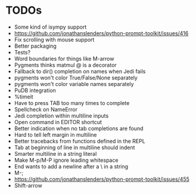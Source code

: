 # TODOs

- Some kind of isympy support
- https://github.com/jonathanslenders/python-prompt-toolkit/issues/416
- Fix scrolling with mouse support
- Better packaging
- Tests?
- Word boundaries for things like M-arrow
- Pygments thinks matmul @ is a decorator
- Fallback to dir() completion on names when Jedi fails
- pygments won't color True/False/None separately
- pygments won't color variable names separately
- PuDB integration
- %timeit
- Have to press TAB too many times to complete
- Spellcheck on NameError
- Jedi completion within multiline inputs
- Open command in EDITOR shortcut
- Better indication when no tab completions are found
- Hard to tell left margin in multiline
- Better tracebacks from functions defined in the REPL
- Tab at beginning of line in multiline should indent
- Smarter multiline in a string literal
- Make M-p/M-P ignore leading whitespace
- End wants to add a newline after a \ in a string
- M-;
- https://github.com/jonathanslenders/python-prompt-toolkit/issues/455
- Shift-arrow
